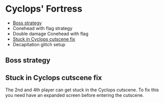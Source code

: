 # Cyclops' Fortress

- [Boss strategy](#boss)
- Conehead with flag strategy
- Double damage Conehead with flag
- [Stuck in Cyclops cutscene fix](#cutscenefix)
- Decapitation glitch setup

## <a name="boss"></a>Boss strategy

## <a name="cutscenefix"></a>Stuck in Cyclops cutscene fix

The 2nd and 4th player can get stuck in the Cyclops cutscene.
To fix this you need have an expanded screen before entering the cutscene.
